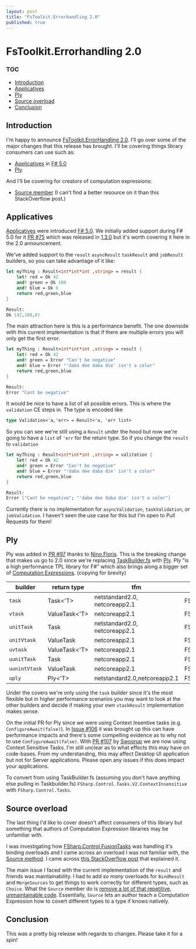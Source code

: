```yaml
---
layout: post
title: "FsToolkit.Errorhandling 2.0"
published: true
---
```


# FsToolkit.Errorhandling 2.0

### TOC

- [Introduction](#Introduction)
- [Applicatives](#Applicatives)
- [Ply](#Ply)
- [Source overload](#Source-overload)
- [Conclusion](#Conclusion)

## Introduction

I'm happy to announce [FsToolkit.ErrorHandling 2.0](https://github.com/demystifyfp/FsToolkit.ErrorHandling/releases/tag/2.0.0).  I'll go over some of the major changes that this release has brought. I'll be covering things library consumers can use such as:
  - [Applicatives](https://devblogs.microsoft.com/dotnet/announcing-f-5/#applicative-computation-expressions) in [F# 5.0](https://devblogs.microsoft.com/dotnet/announcing-f-5/)
  - [Ply](https://github.com/crowded/ply)

And I'll be covering for creators of computation expressions:
  - [Source member](https://stackoverflow.com/questions/35286541/why-would-you-use-builder-source-in-a-custom-computation-expression-builder) (I can't find a better resource on it than this StackOverflow post.)

## Applicatives

[Applicatives](https://devblogs.microsoft.com/dotnet/announcing-f-5/#applicative-computation-expressions) were introduced [F# 5.0](https://devblogs.microsoft.com/dotnet/announcing-f-5/). We initially added support during F# 5.0 for it [PR #75](https://github.com/demystifyfp/FsToolkit.ErrorHandling/pull/75) which was released in [1.3.0](https://github.com/demystifyfp/FsToolkit.ErrorHandling/releases/tag/1.3.0) but it's worth covering it here in the 2.0 announcement.  

We've added support to the `result` `asyncResult` `taskResult` and `jobResult` builders, so you can take advantage of it like:

```fsharp
let myThing : Result<int*int*int ,string> = result {
    let! red = Ok 42
    and! green = Ok 100
    and! blue = Ok 0
    return red,green,blue
}

Result: 
Ok (42,100,0)
```

The main attraction here is this is a performance benefit. The one downside with this current implementation is that if there are multiple errors you will only get the first error.

```fsharp
let myThing : Result<int*int*int ,string> = result {
    let! red = Ok 42
    and! green = Error "Can't be negative"
    and! blue = Error "'daba dee daba die' isn't a color"
    return red,green,blue
}

Result:
Error "Cant be negative"
```

It would be nice to have a list of all possible errors.  This is where the `validation` CE steps in. The type is encoded like

```fsharp
type Validation<'a,'err> = Result<'a, 'err list>
```

So you can see we're still using a `Result` under the hood but now we're going to have a `list` of `'err` for the return type. So if you change the `result` to `validation`

```fsharp
let myThing : Result<int*int*int ,string> = valitation {
    let! red = Ok 42
    and! green = Error "Can't be negative"
    and! blue = Error "'daba dee daba die' isn't a color"
    return red,green,blue
}

Result:
Error ["Cant be negative"; "'daba dee daba die' isn't a color"]
```

Currently there is no implementation for `asyncValidation`, `taskValidation`, or `jobValidation`. I haven't seen the use case for this but I'm open to Pull Requests for them!

## Ply

Ply was added in [PR #97](https://github.com/demystifyfp/FsToolkit.ErrorHandling/pull/97) thanks to [Nino Floris](https://github.com/NinoFloris). This is the breaking change that makes us go to 2.0 since we're replacing [TaskBuilder.fs](https://github.com/rspeele/TaskBuilder.fs) with [Ply](https://github.com/crowded/ply). Ply "is a high performance TPL library for F#" which also brings along a bigger set of [Computation Expressions](https://github.com/crowded/ply#builders). (copying for brevity)


| builder          | return type   | tfm                           | namespace                            |
|---------------|---------------|-------------------------------|--------------------------------------|
| `task`        | Task<'T>      | netstandard2.0, netcoreapp2.1 | FSharp.Control.Tasks.Builders        |
| `vtask`       | ValueTask<'T> | netcoreapp2.1                 | FSharp.Control.Tasks.Builders        |
| `unitTask`    | Task          | netstandard2.0, netcoreapp2.1 | FSharp.Control.Tasks.Builders        |
| `unitVtask`   | ValueTask     | netcoreapp2.1                 | FSharp.Control.Tasks.Builders        |
| `uvtask`      | ValueTask<'T> | netcoreapp2.1                 | FSharp.Control.Tasks.Builders.Unsafe |
| `uunitTask`   | Task          | netcoreapp2.1                 | FSharp.Control.Tasks.Builders.Unsafe |
| `uunintVtask` | ValueTask     | netcoreapp2.1                 | FSharp.Control.Tasks.Builders.Unsafe |
| `uply`        | Ply<'T>       | netstandard2.0,netcoreapp2.1  | FSharp.Control.Tasks.Builders.Unsafe |

Under the covers we're only using the `task` builder since it's the most flexible but in higher performance scenarios you may want to look at the other builders and decide if making your own `vtaskResult` implementation makes sense.

On the initial PR for Ply since we were using Context Insentive tasks (e.g. `ConfigureAwait(false)`). In [Issue #106](https://github.com/demystifyfp/FsToolkit.ErrorHandling/issues/106#issuecomment-728674251) it was brought up this can have performance impacts and there's some compelling evidence as to why not to use `ConfigureAwait(false)`.  With [PR #107](https://github.com/demystifyfp/FsToolkit.ErrorHandling/pull/107) by [Swoorup](https://github.com/Swoorup) we are now using Context Sensitive Tasks.  I'm still unclear as to what effects this may have on code-bases. From my understanding, this may affect Desktop UI application but not for Server applications.  Please open any issues if this does impact your applications. 

To convert from using TaskBuilder.fs (assuming you don't have anything else pulling in Taskbuilder.fs) `FSharp.Control.Tasks.V2.ContextInsensitive` with `FSharp.Control.Tasks`.

## Source overload

The last thing I'd like to cover doesn't affect consumers of this library but something that authors of Computation Expression libraries may be unfamiliar with. 

I was investigating how [FSharp.Control.FusionTasks](https://github.com/kekyo/FSharp.Control.FusionTasks) was handling it's binding overloads and I came across an overload I was not familiar with, the [Source method](https://github.com/kekyo/FSharp.Control.FusionTasks/blob/master/FSharp.Control.FusionTasks/AsyncExtensions.fs#L194-L210). I came across [this StackOverflow post](https://stackoverflow.com/questions/35286541/why-would-you-use-builder-source-in-a-custom-computation-expression-builder) that explained it. 

The main issue I faced with the current implementation of the `result` and friends was maintainability.  I had to add _so many_ overloads for `BindResult` and `MergeSources` to get things to work correctly for different types, such as `Choice`. What the `Source` member do is [remove a lot of that repetitive, unmaintainable code](https://github.com/demystifyfp/FsToolkit.ErrorHandling/pull/83/files). Essentially, `Source` lets an author teach a Computation Expression how to covert different types to a type if knows natively.

## Conclusion

This was a pretty big release with regards to changes.  Please take it for a spin!